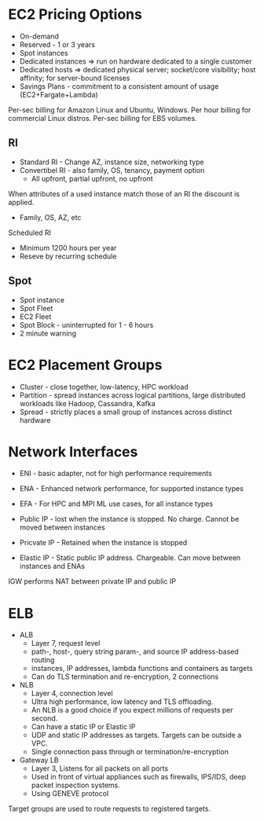 # EC2 Pricing Options
* On-demand
* Reserved - 1 or 3 years
* Spot instances
* Dedicated instances => run on hardware dedicated to a single customer
* Dedicated hosts => dedicated physical server; socket/core visibility; host affinity; for server-bound licenses
* Savings Plans - commitment to a consistent amount of usage (EC2+Fargate+Lambda)

Per-sec billing for Amazon Linux and Ubuntu, Windows. Per hour billing for commercial Linux distros. Per-sec billing for EBS volumes.

## RI
* Standard RI - Change AZ, instance size, networking type
* Convertibel RI - also family, OS, tenancy, payment option
  * All upfront, partial upfront, no upfront 

When attributes of a used instance match those of an RI the discount is applied.
* Family, OS, AZ, etc

Scheduled RI
* Minimum 1200 hours per year
* Reseve by recurring schedule

## Spot
* Spot instance
* Spot Fleet
* EC2 Fleet
* Spot Block - uninterrupted for 1 - 6 hours
* 2 minute warning

# EC2 Placement Groups
* Cluster - close together, low-latency, HPC workload
* Partition - spread instances across logical partitions, large distributed workloads like Hadoop, Cassandra, Kafka
* Spread - strictly places a small group of instances across distinct hardware

# Network Interfaces
* ENI - basic adapter, not for high performance requirements
* ENA - Enhanced network performance, for supported instance types
* EFA - For HPC and MPI ML use cases, for all instance types

* Public IP - lost when the instance is stopped. No charge. Cannot be moved between instances
* Pricvate IP - Retained when the instance is stopped
* Elastic IP - Static public IP address. Chargeable. Can move between instances and ENAs

IGW performs NAT between private IP and public IP

# ELB
* ALB
  * Layer 7, request level
  * path-, host-, query string param-, and source IP address-based routing
  * instances, IP addresses, lambda functions and containers as targets
  * Can do TLS termination and re-encryption, 2 connections
* NLB
  * Layer 4, connection level
  * Ultra high performance, low latency and TLS offloading. 
  * An NLB is a good choice if you expect millions of requests per second.
  * Can have a static IP or Elastic IP
  * UDP and static IP addresses as targets. Targets can be outside a VPC.
  * Single connection pass through or termination/re-encryption
* Gateway LB
  * Layer 3, Listens for all packets on all ports
  * Used in front of virtual appliances such as firewalls, IPS/IDS, deep packet inspection systems. 
  * Using GENEVE protocol

Target groups are used to route requests to registered targets.

 
